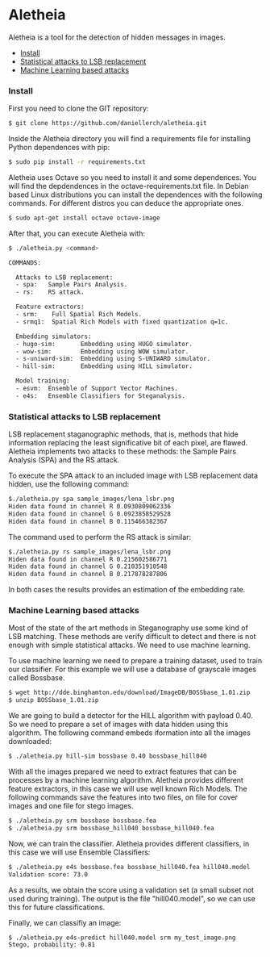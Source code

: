 # Aletheia
Aletheia is a tool for the detection of hidden messages in images.


- [Install](#install)
- [Statistical attacks to LSB replacement](#statistical-attacks-to-lsb-replacement)
- [Machine Learning based attacks](#machine-learning-based-attacks)



### Install

First you need to clone the GIT repository:

```bash
$ git clone https://github.com/daniellerch/aletheia.git
```

Inside the Aletheia directory you will find a requirements file for installing Python dependences with pip:

```bash
$ sudo pip install -r requirements.txt 
```

Aletheia uses Octave so you need to install it and some dependences. You will find the depdendences in the octave-requirements.txt file. In Debian based Linux distributions you can install the dependences with the following commands. For different distros you can deduce the appropriate ones.

```bash
$ sudo apt-get install octave octave-image
```

After that, you can execute Aletheia with:

```bash
$ ./aletheia.py <command>

COMMANDS:

  Attacks to LSB replacement:
  - spa:   Sample Pairs Analysis.
  - rs:    RS attack.

  Feature extractors:
  - srm:    Full Spatial Rich Models.
  - srmq1:  Spatial Rich Models with fixed quantization q=1c.

  Embedding simulators:
  - hugo-sim:       Embedding using HUGO simulator.
  - wow-sim:        Embedding using WOW simulator.
  - s-uniward-sim:  Embedding using S-UNIWARD simulator.
  - hill-sim:       Embedding using HILL simulator.

  Model training:
  - esvm:  Ensemble of Support Vector Machines.
  - e4s:   Ensemble Classifiers for Steganalysis.

```


### Statistical attacks to LSB replacement

LSB replacement staganographic methods, that is, methods that hide information replacing the least significative bit of each pixel, are flawed. Aletheia implements two attacks to these methods: the Sample Pairs Analysis (SPA) and the RS attack.

To execute the SPA attack to an included image with LSB replacement data hidden, use the following command:

```bash
$./aletheia.py spa sample_images/lena_lsbr.png 
Hiden data found in channel R 0.0930809062336
Hiden data found in channel G 0.0923858529528
Hiden data found in channel B 0.115466382367
```

The command used to perform the RS attack is similar:

```bash
$./aletheia.py rs sample_images/lena_lsbr.png 
Hiden data found in channel R 0.215602586771
Hiden data found in channel G 0.210351910548
Hiden data found in channel B 0.217878287806
```

In both cases the results provides an estimation of the embedding rate. 



### Machine Learning based attacks

Most of the state of the art methods in Steganography use some kind of LSB matching. These methods are verify difficult to detect and there is not enough with simple statistical attacks. We need to use machine learning.

To use machine learning we need to prepare a training dataset, used to train our classifier. For this example we will use a database of grayscale images called Bossbase.

```bash
$ wget http://dde.binghamton.edu/download/ImageDB/BOSSbase_1.01.zip
$ unzip BOSSbase_1.01.zip
```

We are going to build a detector for the HILL algorithm with payload 0.40. So we need to prepare a set of images with data hidden using this algorithm. The following command embeds iformation into all the images downloaded:

```bash
$ ./aletheia.py hill-sim bossbase 0.40 bossbase_hill040 
```

With all the images prepared we need to extract features that can be processes by a machine learning algorithm. Aletheia provides different feature extractors, in this case we will use well known Rich Models. The following commands save the features into two files, on file for cover images and one file for stego images. 

```bash
$ ./aletheia.py srm bossbase bossbase.fea 
$ ./aletheia.py srm bossbase_hill040 bossbase_hill040.fea
```

Now, we can train the classifier. Aletheia provides different classifiers, in this case we will use Ensemble Classifiers:

```bash
$ ./aletheia.py e4s bossbase.fea bossbase_hill040.fea hill040.model
Validation score: 73.0
```

As a results, we obtain the score using a validation set (a small subset not used during training). The output is the file "hill040.model", so we can use this for future classifications.

Finally, we can classifiy an image:

```bash
$ ./aletheia.py e4s-predict hill040.model srm my_test_image.png
Stego, probability: 0.81
```


























